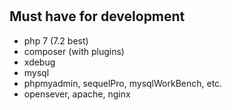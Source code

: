 # 

## Must have for development
- php 7 (7.2 best)
- composer (with plugins)
- xdebug
- mysql
- phpmyadmin, sequelPro, mysqlWorkBench, etc.
- opensever, apache, nginx



